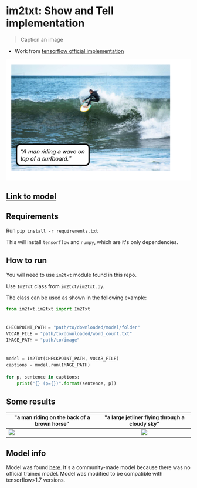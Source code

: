 # im2txt: Show and Tell implementation

> Caption an image

* Work from [tensorflow official implementation](https://github.com/tensorflow/models/tree/master/research/im2txt)

![img](imgs/result.png)

## [Link to model](link)

## Requirements

Run `pip install -r requirements.txt`

This will install `tensorflow` and `numpy`, which are it's only dependencies.

## How to run

You will need to use `im2txt` module found in this repo.

Use `Im2Txt` class from `im2txt/im2txt.py`. 

The class can be used as shown in the following example:

```python
from im2txt.im2txt import Im2Txt


CHECKPOINT_PATH = "path/to/downloaded/model/folder"
VOCAB_FILE = "path/to/downloaded/word_count.txt"
IMAGE_PATH = "path/to/image"


model = Im2Txt(CHECKPOINT_PATH, VOCAB_FILE)
captions = model.run(IMAGE_PATH)

for p, sentence in captions:
    print("{} (p={})".format(sentence, p))
```

## Some results

| "a man riding on the back of a brown horse" |    "a large jetliner flying through a cloudy sky"           |
| ------------- |:-------------:|
| ![](https://46yxb83hlyy77jig73dh02ok-wpengine.netdna-ssl.com/wp-content/uploads/2015/07/Western-Horseback-Riding-Featured.jpg)   | ![](https://cdn.technologyreview.com/i/images/zunum-2022-aircraft-in-clouds.jpg?sw=1122) |

## Model info

Model was found [here](https://github.com/tensorflow/models/issues/466). It's a community-made model because there was no official trained model.
Model was modified to be compatible with tensorflow>1.7 versions.

